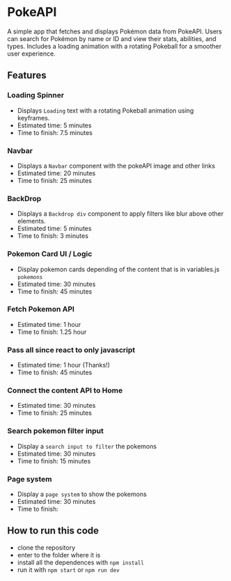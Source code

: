 # PokeAPI

A simple app that fetches and displays Pokémon data from PokeAPI. Users can search for Pokémon by name or ID and view their stats, abilities, and types. Includes a loading animation with a rotating Pokeball for a smoother user experience.

## Features

### Loading Spinner

- Displays `Loading` text with a rotating Pokeball animation using keyframes.
- Estimated time: 5 minutes
- Time to finish: 7.5 minutes

### Navbar

- Displays a `Navbar` component with the pokeAPI image and other links
- Estimated time: 20 minutes
- Time to finish: 25 minutes

### BackDrop

- Displays a `Backdrop div` component to apply filters like blur above other elements.
- Estimated time: 5 minutes
- Time to finish: 3 minutes


### Pokemon Card UI / Logic

- Display pokemon cards depending of the content that is in variables.js `pokemons`
- Estimated time: 30 minutes
- Time to finish: 45 minutes

### Fetch Pokemon API

- Estimated time: 1 hour
- Time to finish: 1.25 hour

### Pass all since react to only javascript

- Estimated time: 1 hour (Thanks!)
- Time to finish: 45 minutes

### Connect the content API to Home

- Estimated time: 30 minutes
- Time to finish: 25 minutes

### Search pokemon filter input

- Display a `search input to filter` the pokemons
- Estimated time: 30 minutes
- Time to finish: 15 minutes

### Page system

- Display a `page system` to show the pokemons
- Estimated time: 30 minutes
- Time to finish: 

## How to run this code

- clone the repository
- enter to the folder where it is
- install all the dependences with `npm install`
- run it with `npm start` or `npm run dev`
